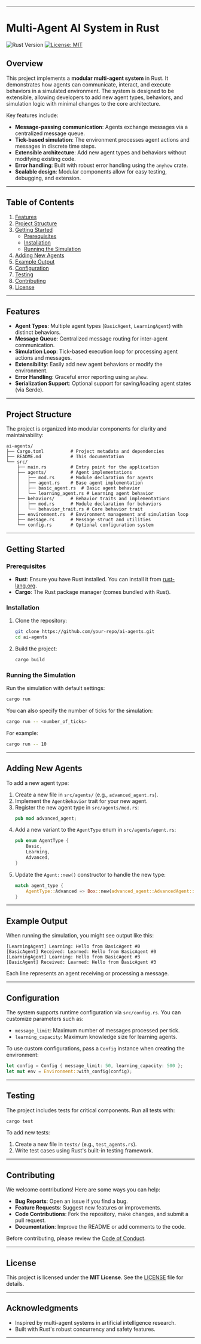
---

# Multi-Agent AI System in Rust

![Rust Version](https://img.shields.io/badge/Rust-1.68+-blue.svg)
[![License: MIT](https://img.shields.io/badge/License-MIT-yellow.svg)](https://opensource.org/licenses/MIT)

## Overview


This project implements a **modular multi-agent system** in Rust. It demonstrates how agents can communicate, interact, and execute behaviors in a simulated environment. The system is designed to be extensible, allowing developers to add new agent types, behaviors, and simulation logic with minimal changes to the core architecture.


Key features include:
- **Message-passing communication**: Agents exchange messages via a centralized message queue.
- **Tick-based simulation**: The environment processes agent actions and messages in discrete time steps.
- **Extensible architecture**: Add new agent types and behaviors without modifying existing code.
- **Error handling**: Built with robust error handling using the `anyhow` crate.
- **Scalable design**: Modular components allow for easy testing, debugging, and extension.

---

## Table of Contents

1. [Features](#features)
2. [Project Structure](#project-structure)
3. [Getting Started](#getting-started)
   - [Prerequisites](#prerequisites)
   - [Installation](#installation)
   - [Running the Simulation](#running-the-simulation)
4. [Adding New Agents](#adding-new-agents)
5. [Example Output](#example-output)
6. [Configuration](#configuration)
7. [Testing](#testing)
8. [Contributing](#contributing)
9. [License](#license)

---

## Features

- **Agent Types**: Multiple agent types (`BasicAgent`, `LearningAgent`) with distinct behaviors.
- **Message Queue**: Centralized message routing for inter-agent communication.
- **Simulation Loop**: Tick-based execution loop for processing agent actions and messages.
- **Extensibility**: Easily add new agent behaviors or modify the environment.
- **Error Handling**: Graceful error reporting using `anyhow`.
- **Serialization Support**: Optional support for saving/loading agent states (via Serde).

---

## Project Structure

The project is organized into modular components for clarity and maintainability:

```
ai-agents/
├── Cargo.toml          # Project metadata and dependencies
├── README.md           # This documentation
└── src/
    ├── main.rs         # Entry point for the application
    ├── agents/         # Agent implementations
    │   ├── mod.rs      # Module declaration for agents
    │   ├── agent.rs    # Base agent implementation
    │   ├── basic_agent.rs  # Basic agent behavior
    │   └── learning_agent.rs # Learning agent behavior
    ├── behaviors/      # Behavior traits and implementations
    │   ├── mod.rs      # Module declaration for behaviors
    │   └── behavior_trait.rs # Core behavior trait
    ├── environment.rs  # Environment management and simulation loop
    ├── message.rs      # Message struct and utilities
    └── config.rs       # Optional configuration system
```

---

## Getting Started

### Prerequisites

- **Rust**: Ensure you have Rust installed. You can install it from [rust-lang.org](https://www.rust-lang.org/tools/install).
- **Cargo**: The Rust package manager (comes bundled with Rust).

### Installation

1. Clone the repository:
   ```bash
   git clone https://github.com/your-repo/ai-agents.git
   cd ai-agents
   ```

2. Build the project:
   ```bash
   cargo build
   ```

### Running the Simulation

Run the simulation with default settings:
```bash
cargo run
```

You can also specify the number of ticks for the simulation:
```bash
cargo run -- <number_of_ticks>
```

For example:
```bash
cargo run -- 10
```

---

## Adding New Agents

To add a new agent type:
1. Create a new file in `src/agents/` (e.g., `advanced_agent.rs`).
2. Implement the `AgentBehavior` trait for your new agent.
3. Register the new agent type in `src/agents/mod.rs`:
   ```rust
   pub mod advanced_agent;
   ```
4. Add a new variant to the `AgentType` enum in `src/agents/agent.rs`:
   ```rust
   pub enum AgentType {
       Basic,
       Learning,
       Advanced,
   }
   ```
5. Update the `Agent::new()` constructor to handle the new type:
   ```rust
   match agent_type {
       AgentType::Advanced => Box::new(advanced_agent::AdvancedAgent::default()),
   }
   ```

---

## Example Output

When running the simulation, you might see output like this:

```
[LearningAgent] Learning: Hello from BasicAgent #0
[BasicAgent] Received: Learned: Hello from BasicAgent #0
[LearningAgent] Learning: Hello from BasicAgent #3
[BasicAgent] Received: Learned: Hello from BasicAgent #3
```

Each line represents an agent receiving or processing a message.

---

## Configuration

The system supports runtime configuration via `src/config.rs`. You can customize parameters such as:
- `message_limit`: Maximum number of messages processed per tick.
- `learning_capacity`: Maximum knowledge size for learning agents.

To use custom configurations, pass a `Config` instance when creating the environment:
```rust
let config = Config { message_limit: 50, learning_capacity: 500 };
let mut env = Environment::with_config(config);
```

---

## Testing

The project includes tests for critical components. Run all tests with:
```bash
cargo test
```

To add new tests:
1. Create a new file in `tests/` (e.g., `test_agents.rs`).
2. Write test cases using Rust's built-in testing framework.

---

## Contributing

We welcome contributions! Here are some ways you can help:
- **Bug Reports**: Open an issue if you find a bug.
- **Feature Requests**: Suggest new features or improvements.
- **Code Contributions**: Fork the repository, make changes, and submit a pull request.
- **Documentation**: Improve the README or add comments to the code.

Before contributing, please review the [Code of Conduct](CODE_OF_CONDUCT.md).

---

## License

This project is licensed under the **MIT License**. See the [LICENSE](LICENSE) file for details.

---

## Acknowledgments

- Inspired by multi-agent systems in artificial intelligence research.
- Built with Rust's robust concurrency and safety features.

---

